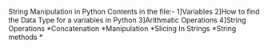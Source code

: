  String Manipulation in Python 
Contents in the file:-
1]Variables
2]How to find the Data Type for a variables in Python
3]Arithmatic Operations
4]String Operations
   *Concatenation
   *Manipulation
   *Slicing In Strings
   *String methods
   *
